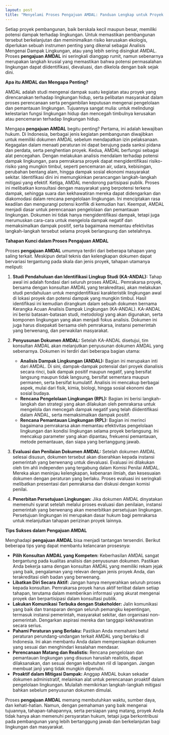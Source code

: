 ```yaml
---
layout: post
title: "Menyelami Proses Pengajuan AMDAL: Panduan Lengkap untuk Proyek Anda"
---
```


Setiap proyek pembangunan, baik berskala kecil maupun besar, memiliki potensi dampak terhadap lingkungan. Untuk memastikan pembangunan tersebut berkelanjutan dan meminimalkan risiko kerusakan ekologis, diperlukan sebuah instrumen penting yang dikenal sebagai Analisis Mengenai Dampak Lingkungan, atau yang lebih sering disingkat AMDAL. Proses **pengajuan AMDAL** ini seringkali dianggap rumit, namun sebenarnya merupakan langkah krusial yang memastikan bahwa potensi permasalahan lingkungan dapat diidentifikasi, dievaluasi, dan dikelola dengan baik sejak dini.

**Apa itu AMDAL dan Mengapa Penting?**

AMDAL adalah studi mengenai dampak suatu kegiatan atau proyek yang direncanakan terhadap lingkungan hidup, serta pelibatan masyarakat dalam proses perencanaan serta pengambilan keputusan mengenai pengelolaan dan pemantauan lingkungan. Tujuannya sangat mulia: untuk melindungi kelestarian fungsi lingkungan hidup dan mencegah timbulnya kerusakan atau pencemaran terhadap lingkungan hidup.

Mengapa **pengajuan AMDAL** begitu penting? Pertama, ini adalah kewajiban hukum. Di Indonesia, berbagai jenis kegiatan pembangunan diwajibkan untuk memiliki dokumen AMDAL sebelum mendapatkan izin pelaksanaan. Kegagalan dalam menaati peraturan ini dapat berujung pada sanksi pidana dan perdata, serta penghentian proyek. Kedua, AMDAL berfungsi sebagai alat pencegahan. Dengan melakukan analisis mendalam terhadap potensi dampak lingkungan, para pemrakarsa proyek dapat mengidentifikasi risiko-risiko yang mungkin timbul, seperti pencemaran air, udara, kebisingan, perubahan bentang alam, hingga dampak sosial ekonomi masyarakat sekitar. Identifikasi dini ini memungkinkan perancangan langkah-langkah mitigasi yang efektif. Ketiga, AMDAL mendorong partisipasi publik. Proses ini melibatkan konsultasi dengan masyarakat yang berpotensi terkena dampak, sehingga suara dan kekhawatiran mereka dapat didengarkan dan diakomodasi dalam rencana pengelolaan lingkungan. Ini menciptakan rasa keadilan dan mengurangi potensi konflik di kemudian hari. Keempat, AMDAL menjadi dasar untuk perencanaan pengelolaan dan pemantauan lingkungan. Dokumen ini tidak hanya mengidentifikasi dampak, tetapi juga merumuskan cara-cara untuk mengelola dampak negatif dan memaksimalkan dampak positif, serta bagaimana memantau efektivitas langkah-langkah tersebut selama proyek berlangsung dan setelahnya.

**Tahapan Kunci dalam Proses Pengajuan AMDAL**

Proses **pengajuan AMDAL** umumnya terdiri dari beberapa tahapan yang saling terkait. Meskipun detail teknis dan kelengkapan dokumen dapat bervariasi tergantung pada skala dan jenis proyek, tahapan utamanya meliputi:

1.  **Studi Pendahuluan dan Identifikasi Lingkup Studi (KA-ANDAL):** Tahap awal ini adalah fondasi dari seluruh proses AMDAL. Pemrakarsa proyek, bersama dengan konsultan AMDAL yang terakreditasi, akan melakukan studi pendahuluan untuk mengidentifikasi karakteristik lingkungan awal di lokasi proyek dan potensi dampak yang mungkin timbul. Hasil identifikasi ini kemudian dirangkum dalam sebuah dokumen bernama Kerangka Acuan Analisis Dampak Lingkungan (KA-ANDAL). KA-ANDAL ini berisi batasan-batasan studi, metodologi yang akan digunakan, serta komponen lingkungan yang akan menjadi fokus analisis. Dokumen ini juga harus disepakati bersama oleh pemrakarsa, instansi pemerintah yang berwenang, dan perwakilan masyarakat.

2.  **Penyusunan Dokumen AMDAL:** Setelah KA-ANDAL disetujui, tim konsultan AMDAL akan melanjutkan penyusunan dokumen AMDAL yang sebenarnya. Dokumen ini terdiri dari beberapa bagian utama:
    *   **Analisis Dampak Lingkungan (ANDAL):** Bagian ini merupakan inti dari AMDAL. Di sini, dampak-dampak potensial dari proyek dianalisis secara rinci, baik dampak positif maupun negatif, yang bersifat langsung maupun tidak langsung, bersifat sementara maupun permanen, serta bersifat kumulatif. Analisis ini mencakup berbagai aspek, mulai dari fisik, kimia, biologi, hingga sosial ekonomi dan sosial budaya.
    *   **Rencana Pengelolaan Lingkungan (RPL):** Bagian ini berisi langkah-langkah dan strategi yang akan dilakukan oleh pemrakarsa untuk mengelola dan mencegah dampak negatif yang telah diidentifikasi dalam ANDAL, serta memaksimalkan dampak positif.
    *   **Rencana Pemantauan Lingkungan (RPL):** Bagian ini merinci bagaimana pemrakarsa akan memantau efektivitas pengelolaan lingkungan dan kondisi lingkungan selama proyek berlangsung. Ini mencakup parameter yang akan dipantau, frekuensi pemantauan, metode pemantauan, dan siapa yang bertanggung jawab.

3.  **Evaluasi dan Penilaian Dokumen AMDAL:** Setelah dokumen AMDAL selesai disusun, dokumen tersebut akan diserahkan kepada instansi pemerintah yang berwenang untuk dievaluasi. Evaluasi ini dilakukan oleh tim ahli independen yang tergabung dalam Komisi Penilai AMDAL. Mereka akan meninjau kelengkapan, kebenaran ilmiah, dan kesesuaian dokumen dengan peraturan yang berlaku. Proses evaluasi ini seringkali melibatkan presentasi dari pemrakarsa dan diskusi dengan komisi penilai.

4.  **Penerbitan Persetujuan Lingkungan:** Jika dokumen AMDAL dinyatakan memenuhi syarat setelah melalui proses evaluasi dan penilaian, instansi pemerintah yang berwenang akan menerbitkan persetujuan lingkungan. Persetujuan lingkungan ini merupakan dasar hukum bagi pemrakarsa untuk melanjutkan tahapan perizinan proyek lainnya.

**Tips Sukses dalam Pengajuan AMDAL**

Menghadapi **pengajuan AMDAL** bisa menjadi tantangan tersendiri. Berikut beberapa tips yang dapat membantu kelancaran prosesnya:

*   **Pilih Konsultan AMDAL yang Kompeten:** Keberhasilan AMDAL sangat bergantung pada kualitas analisis dan penyusunan dokumen. Pastikan Anda bekerja sama dengan konsultan AMDAL yang memiliki rekam jejak yang baik, pengalaman yang relevan dengan jenis proyek Anda, dan terakreditasi oleh badan yang berwenang.
*   **Libatkan Diri Secara Aktif:** Jangan hanya menyerahkan seluruh proses kepada konsultan. Pemrakarsa proyek harus aktif terlibat dalam setiap tahapan, terutama dalam memberikan informasi yang akurat mengenai proyek dan berpartisipasi dalam konsultasi publik.
*   **Lakukan Komunikasi Terbuka dengan Stakeholder:** Jalin komunikasi yang baik dan transparan dengan seluruh pemangku kepentingan, termasuk instansi pemerintah, masyarakat sekitar, dan organisasi non-pemerintah. Dengarkan aspirasi mereka dan tanggapi kekhawatiran secara serius.
*   **Pahami Peraturan yang Berlaku:** Pastikan Anda memahami betul peraturan perundang-undangan terkait AMDAL yang berlaku di Indonesia. Ini akan membantu Anda dalam mempersiapkan dokumen yang sesuai dan menghindari kesalahan mendasar.
*   **Perencanaan Matang dan Realistis:** Rencana pengelolaan dan pemantauan lingkungan yang disusun haruslah realistis, dapat dilaksanakan, dan sesuai dengan kebutuhan riil di lapangan. Jangan membuat janji yang tidak mungkin dipenuhi.
*   **Proaktif dalam Mitigasi Dampak:** Anggap AMDAL bukan sekadar dokumen administratif, melainkan alat untuk perencanaan proaktif dalam pengelolaan lingkungan. Mulailah memikirkan langkah-langkah mitigasi bahkan sebelum penyusunan dokumen dimulai.

Proses **pengajuan AMDAL** memang membutuhkan waktu, sumber daya, dan kehati-hatian. Namun, dengan pemahaman yang baik mengenai tujuannya, tahapan-tahapannya, serta persiapan yang matang, proyek Anda tidak hanya akan memenuhi persyaratan hukum, tetapi juga berkontribusi pada pembangunan yang lebih bertanggung jawab dan berkelanjutan bagi lingkungan dan masyarakat.
